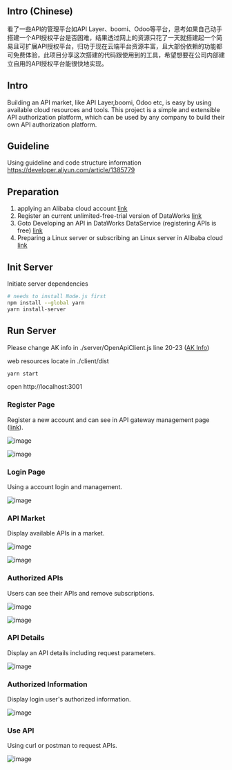 ## Intro (Chinese)
看了一些API的管理平台如API Layer、boomi、Odoo等平台，思考如果自己动手搭建一个API授权平台是否困难，结果透过网上的资源只花了一天就搭建起一个简易且可扩展API授权平台，归功于现在云端平台资源丰富，且大部份依赖的功能都可免费体验，此项目分享这次搭建的代码跟使用到的工具，希望想要在公司内部建立自用的API授权平台能很快地实现。

## Intro
Building an API market, like API Layer,boomi, Odoo etc, is easy by using available cloud resources and tools. This project is a simple and extensible API authorization platform, which can be used by any company to build their own API authorization platform.

## Guideline

Using guideline and code structure information 
https://developer.aliyun.com/article/1385779

## Preparation

1. applying an Alibaba cloud account [link](https://account.aliyun.com/register/qr_register.htm)
2. Register an current unlimited-free-trial version of DataWorks [link](https://www.aliyun.com/product/bigdata/ide)
3. Goto Developing an API in DataWorks DataService (registering APIs is free) [link](https://ds-cn-shanghai.data.aliyun.com/)
4. Preparing a Linux server or subscribing an Linux server in Alibaba cloud [link](https://help.aliyun.com/zh/ecs/use-cases/deploy-a-node-js-environment-on-a-centos-7-instance)


## Init Server

Initiate server dependencies

```bash
# needs to install Node.js first
npm install --global yarn
yarn install-server
```

## Run Server

Please change AK info in ./server/OpenApiClient.js line 20-23 ([AK Info](https://ram.console.aliyun.com/manage/ak))

web resources locate in ./client/dist

```bash
yarn start
```

open http://localhost:3001


### Register Page

Register a new account and can see in API gateway management page ([link](https://apigateway.console.aliyun.com/#/cn-shanghai/apps/list)).

![image](https://ucc.alicdn.com/pic/developer-ecology/ahad7yzn7h66m_4cf82f77822744aaa6c982580a3ab32e.png)

![image](https://ucc.alicdn.com/pic/developer-ecology/ahad7yzn7h66m_24d67fd835bb4f308f5390f38f083b41.png)

### Login Page

Using a account login and management.

![image](https://ucc.alicdn.com/pic/developer-ecology/ahad7yzn7h66m_277e8cd3051e40cd931a7c0065f8fe40.png)


### API Market

Display available APIs in a market.

![image](https://ucc.alicdn.com/pic/developer-ecology/ahad7yzn7h66m_b3707135b43c418aa4a50f4d18da18ff.png)

![image](https://ucc.alicdn.com/pic/developer-ecology/ahad7yzn7h66m_d89ead56ca724d6dbb4757e9ca18a926.png)

### Authorized APIs

Users can see their APIs and remove subscriptions.

![image](https://ucc.alicdn.com/pic/developer-ecology/ahad7yzn7h66m_a3a7e91dfbf84420a0ae25ede2d7db8d.png)


![image](https://ucc.alicdn.com/pic/developer-ecology/ahad7yzn7h66m_2a109a921dcd4320a1c58823bc970e1b.png)

### API Details

Display an API details including request parameters.

![image](https://ucc.alicdn.com/pic/developer-ecology/ahad7yzn7h66m_cf5e3db60cbf418e8d7622a6c64b45ed.png)

### Authorized Information

Display login user's authorized information.

![image](https://ucc.alicdn.com/pic/developer-ecology/ahad7yzn7h66m_35566d8989474441ae96c56a90070107.png)

### Use API

Using curl or postman to request APIs.

![image](https://ucc.alicdn.com/pic/developer-ecology/ahad7yzn7h66m_5bf3c1fc689d423ca87e4ca1981e02c8.png)



